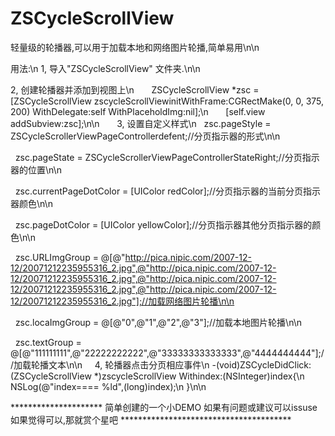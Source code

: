 # ZSCycleScrollView
轻量级的轮播器,可以用于加载本地和网络图片轮播,简单易用\n\n

用法:\n
1, 导入"ZSCycleScrollView" 文件夹.\n\n

2, 创建轮播器并添加到视图上\n
       ZSCycleScrollView *zsc = [ZSCycleScrollView zscycleScrollViewinitWithFrame:CGRectMake(0, 0, 375, 200) WithDelegate:self WithPlaceholdImg:nil];\n
       [self.view addSubview:zsc];\n\n
       
3, 设置自定义样式\n
    zsc.pageStyle = ZSCycleScrollerViewPageControllerdefent;//分页指示器的形式\n\n
    
    zsc.pageState = ZSCycleScrollerViewPageControllerStateRight;//分页指示器的位置\n\n
    
    zsc.currentPageDotColor = [UIColor redColor];//分页指示器的当前分页指示器颜色\n\n
    
    zsc.pageDotColor = [UIColor yellowColor];//分页指示器其他分页指示器的颜色\n\n
    
    zsc.URLImgGroup = @[@"http://pica.nipic.com/2007-12-12/20071212235955316_2.jpg",@"http://pica.nipic.com/2007-12-12/20071212235955316_2.jpg",@"http://pica.nipic.com/2007-12-12/20071212235955316_2.jpg",@"http://pica.nipic.com/2007-12-12/20071212235955316_2.jpg"];//加载网络图片轮播\n\n
    
    zsc.locaImgGroup = @[@"0",@"1",@"2",@"3"];//加载本地图片轮播\n\n
    
    zsc.textGroup = @[@"111111111",@"22222222222",@"33333333333333",@"4444444444"];//加载轮播文本\n\n
    
4, 轮播器点击分页相应事件\n
    -(void)ZSCycleDidClick:(ZSCycleScrollView *)zscycleScrollView Withindex:(NSInteger)index{\n
    NSLog(@"index====  %ld",(long)index);\n
}\n\n

********************* 简单创建的一个小DEMO 如果有问题或建议可以issuse   如果觉得可以,那就赏个星吧 ***************************************
